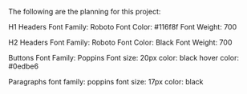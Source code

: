 The following are the planning for this project:<br>

H1 Headers
Font Family: Roboto
Font Color: #116f8f
Font Weight: 700

H2 Headers
Font Family: Roboto
Font Color: Black
Font Weight: 700

Buttons
Font Family: Poppins
Font size: 20px
color: black
hover color: #0edbe6

Paragraphs
font family: poppins
font size: 17px
color: black
